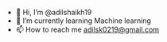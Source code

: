 - 👋 Hi, I’m @adilshaikh19
- 🌱 I’m currently learning Machine learning
- 📫 How to reach me adilsk0219@gmail.com

<!---
adilshaikh19/adilshaikh19 is a ✨ special ✨ repository because its `README.md` (this file) appears on your GitHub profile.
You can click the Preview link to take a look at your changes.
--->
